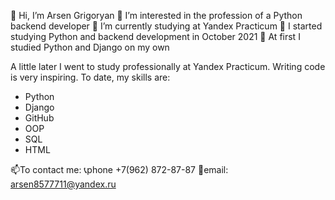  👋 Hi, I’m Arsen Grigoryan
 👀 I’m interested in the profession of a Python backend developer
 🌱 I’m currently studying at Yandex Practicum
 💞️ I started studying Python and backend development in October 2021
 🐍 At first I studied Python and Django on my own


 A little later I went to study professionally at Yandex Practicum. 
 Writing code is very inspiring.
 To date, my skills are: 
 - Python 
 - Django
 - GitHub
 - OOP
 - SQL 
 - HTML
 
 📫To contact me: 
 📞phone +7(962) 872-87-87 
 📧email: arsen8577711@yandex.ru

